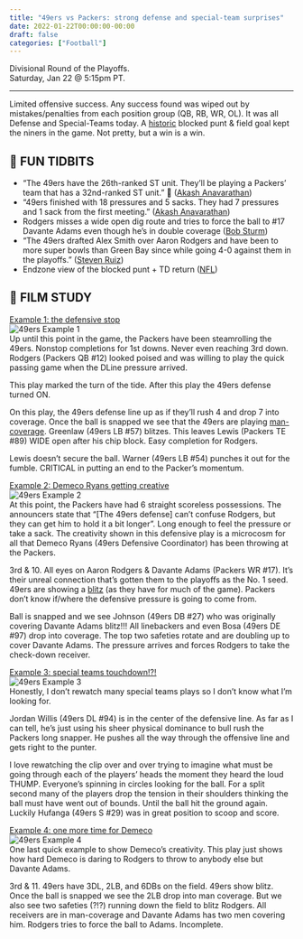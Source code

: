 ```yaml
---
title: "49ers vs Packers: strong defense and special-team surprises"
date: 2022-01-22T00:00:00-00:00
draft: false
categories: ["Football"]
---
```


Divisional Round of the Playoffs.  
Saturday, Jan 22 @ 5:15pm PT.  

---

Limited offensive success. Any success found was wiped out by mistakes/penalties from each position group (QB, RB, WR, OL). It was all Defense and Special-Teams today. A [historic](https://twitter.com/akashanav/status/1485289898005336064) blocked punt & field goal kept the niners in the game. Not pretty, but a win is a win.

## 🏈 FUN TIDBITS

* “The 49ers have the 26th-ranked ST unit. They’ll be playing a Packers’ team that has a 32nd-ranked ST unit.” 🥴 ([Akash Anavarathan](https://twitter.com/akashanav/status/1483227491875491843))
* “49ers finished with 18 pressures and 5 sacks. They had 7 pressures and 1 sack from the first meeting.” ([Akash Anavarathan](https://twitter.com/akashanav/status/1485291845538050049))
* Rodgers misses a wide open dig route and tries to force the ball to #17 Davante Adams even though he’s in double coverage ([Bob Sturm](https://twitter.com/SportsSturm/status/1485256783270719498))
* “The 49ers drafted Alex Smith over Aaron Rodgers and have been to more super bowls than Green Bay since while going 4-0 against them in the playoffs.” ([Steven Ruiz](https://twitter.com/theStevenRuiz/status/1485129267780325376))
* Endzone view of the blocked punt + TD return ([NFL](https://twitter.com/NFL/status/1485099267437989892))

## 🎥 FILM STUDY

[Example 1: the defensive stop](https://www.youtube.com/watch?v=UtTsF5GcL48&t=94s)  
![49ers Example 1](/images/2022-01-22/Example1-640px.gif)  
Up until this point in the game, the Packers have been steamrolling the 49ers. Nonstop completions for 1st downs. Never even reaching 3rd down. Rodgers (Packers QB #12) looked poised and was willing to play the quick passing game when the DLine pressure arrived.

This play marked the turn of the tide. After this play the 49ers defense turned ON.

On this play, the 49ers defense line up as if they’ll rush 4 and drop 7 into coverage. Once the ball is snapped we see that the 49ers are playing [man-coverage](https://en.wikipedia.org/wiki/Man-to-man_defense). Greenlaw (49ers LB #57) blitzes. This leaves Lewis (Packers TE #89) WIDE open after his chip block. Easy completion for Rodgers.

Lewis doesn’t secure the ball. Warner (49ers LB #54) punches it out for the fumble. CRITICAL in putting an end to the Packer’s momentum.

[Example 2: Demeco Ryans getting creative](https://www.youtube.com/watch?v=UtTsF5GcL48&t=453s)  
![49ers Example 2](/images/2022-01-22/Example2-640px.gif)  
At this point, the Packers have had 6 straight scoreless possessions. The announcers state that “[The 49ers defense] can’t confuse Rodgers, but they can get him to hold it a bit longer”. Long enough to feel the pressure or take a sack. The creativity shown in this defensive play is a microcosm for all that Demeco Ryans (49ers Defensive Coordinator) has been throwing at the Packers.

3rd & 10. All eyes on Aaron Rodgers & Davante Adams (Packers WR #17). It’s their unreal connection that’s gotten them to the playoffs as the No. 1 seed. 49ers are showing a [blitz](https://en.wikipedia.org/wiki/American_football_plays#Blitz) (as they have for much of the game). Packers don’t know if/where the defensive pressure is going to come from.

Ball is snapped and we see Johnson (49ers DB #27) who was originally covering Davante Adams blitz!!! All linebackers and even Bosa (49ers DE #97) drop into coverage. The top two safeties rotate and are doubling up to cover Davante Adams. The pressure arrives and forces Rodgers to take the check-down receiver.

[Example 3: special teams touchdown!?!](https://www.youtube.com/watch?v=UtTsF5GcL48&t=612s)  
![49ers Example 3](/images/2022-01-22/Example3-640px.gif)  
Honestly, I don’t rewatch many special teams plays so I don’t know what I’m looking for.

Jordan Willis (49ers DL #94) is in the center of the defensive line. As far as I can tell, he’s just using his sheer physical dominance to bull rush the Packers long snapper. He pushes all the way through the offensive line and gets right to the punter.

I love rewatching the clip over and over trying to imagine what must be going through each of the players’ heads the moment they heard the loud THUMP. Everyone’s spinning in circles looking for the ball. For a split second many of the players drop the tension in their shoulders thinking the ball must have went out of bounds. Until the ball hit the ground again. Luckily Hufanga (49ers S #29) was in great position to scoop and score.

[Example 4: one more time for Demeco](https://www.youtube.com/watch?v=UtTsF5GcL48&t=647s)  
![49ers Example 4](/images/2022-01-22/Example4-640px.gif)  
One last quick example to show Demeco’s creativity. This play just shows how hard Demeco is daring to Rodgers to throw to anybody else but Davante Adams.

3rd & 11. 49ers have 3DL, 2LB, and 6DBs on the field. 49ers show blitz. Once the ball is snapped we see the 2LB drop into man coverage. But we also see two safeties (?!?) running down the field to blitz Rodgers. All receivers are in man-coverage and Davante Adams has two men covering him. Rodgers tries to force the ball to Adams. Incomplete.
